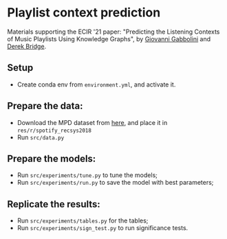 # Playlist context prediction

Materials supporting the ECIR '21 paper: "Predicting the Listening Contexts of Music Playlists Using Knowledge Graphs", by [Giovanni Gabbolini](https://giovannigabbolini.github.io) and [Derek Bridge](http://www.cs.ucc.ie/~dgb/).

## Setup
- Create conda env from `environment.yml`, and activate it.

## Prepare the data:
- Download the MPD dataset from [here](https://www.aicrowd.com/challenges/spotify-million-playlist-dataset-challenge), and place it in `res/r/spotify_recsys2018`
- Run `src/data.py`

## Prepare the models:
- Run `src/experiments/tune.py` to tune the models;
- Run `src/experiments/run.py` to save the model with best parameters;

## Replicate the results:
- Run `src/experiments/tables.py` for the tables;
- Run `src/experiments/sign_test.py` to run significance tests.
